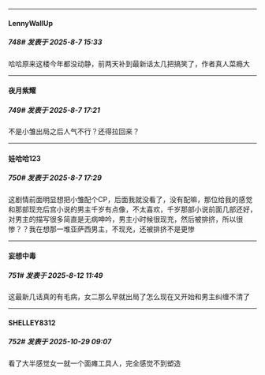 ﻿
*****

####  LennyWallUp  
##### 748#       发表于 2025-8-7 15:33

哈哈原来这楼今年都没动静，前两天补到最新话太几把搞笑了，作者真人菜瘾大


*****

####  夜月紫耀  
##### 749#       发表于 2025-8-7 17:21

不是小雏出局之后人气不行？还得拉回来？


*****

####  娃哈哈123  
##### 750#       发表于 2025-8-7 17:29

这剧情前面明显想把小雏配个CP，后面我就没看了，没有配嘛，那位给我的感觉和那部现充后宫小说的男主千岁有点像，不太喜欢，千岁那部小说前面几部还好，对男主的描写很多简直是无病呻吟，男主小时候很现充，然后被排挤，所以很惨？？我在想那一堆亚萨西男主，不现充，还被排挤不是更惨

*****

####  妄想中毒  
##### 751#       发表于 2025-8-12 11:49

这最新几话真的有毛病，女二那么早就出局了怎么现在又开始和男主纠缠不清了

*****

####  SHELLEY8312  
##### 752#       发表于 2025-10-29 09:07

看了大半感觉女一就一个面瘫工具人，完全感觉不到塑造

